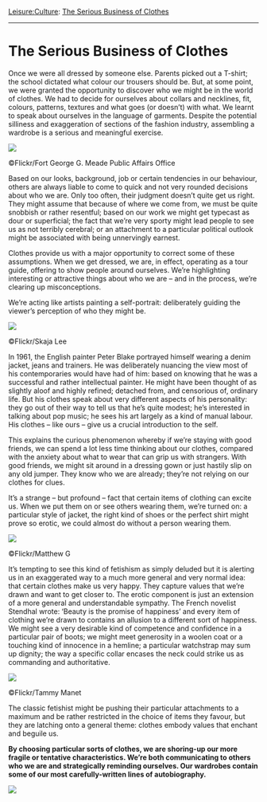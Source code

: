[Leisure:](https://www.theschooloflife.com/thebookoflife/category/leisure/)[Culture](https://www.theschooloflife.com/thebookoflife/category/leisure/culture/): [The Serious Business of Clothes](https://www.theschooloflife.com/thebookoflife/the-serious-business-of-clothes/)

* * *

# The Serious Business of Clothes

Once we were all dressed by someone else. Parents picked out a T-shirt; the school dictated what colour our trousers should be. But, at some point, we were granted the opportunity to discover who we might be in the world of clothes. We had to decide for ourselves about collars and necklines, fit, colours, patterns, textures and what goes (or doesn’t) with what. We learnt to speak about ourselves in the language of garments. Despite the potential silliness and exaggeration of sections of the fashion industry, assembling a wardrobe is a serious and meaningful exercise.

 ![](https://www.theschooloflife.com/thebookoflife/wp-content/uploads/2015/01/6991037504_d4e630e807_z.jpg)

©Flickr/Fort George G. Meade Public Affairs Office

Based on our looks, background, job or certain tendencies in our behaviour, others are always liable to come to quick and not very rounded decisions about who we are. Only too often, their judgment doesn’t quite get us right. They might assume that because of where we come from, we must be quite snobbish or rather resentful; based on our work we might get typecast as dour or superficial; the fact that we’re very sporty might lead people to see us as not terribly cerebral; or an attachment to a particular political outlook might be associated with being unnervingly earnest.

Clothes provide us with a major opportunity to correct some of these assumptions. When we get dressed, we are, in effect, operating as a tour guide, offering to show people around ourselves. We’re highlighting interesting or attractive things about who we are – and in the process, we’re clearing up misconceptions.

We’re acting like artists painting a self-portrait: deliberately guiding the viewer’s perception of who they might be.

 ![](https://www.theschooloflife.com/thebookoflife/wp-content/uploads/2015/01/41543142684_29c4f75d1f_z.jpg)

©Flickr/Skaja Lee

In 1961, the English painter Peter Blake portrayed himself wearing a denim jacket, jeans and trainers. He was deliberately nuancing the view most of his contemporaries would have had of him: based on knowing that he was a successful and rather intellectual painter. He might have been thought of as slightly aloof and highly refined; detached from, and censorious of, ordinary life. But his clothes speak about very different aspects of his personality: they go out of their way to tell us that he’s quite modest; he’s interested in talking about pop music; he sees his art largely as a kind of manual labour. His clothes – like ours – give us a crucial introduction to the self.

This explains the curious phenomenon whereby if we’re staying with good friends, we can spend a lot less time thinking about our clothes, compared with the anxiety about what to wear that can grip us with strangers. With good friends, we might sit around in a dressing gown or just hastily slip on any old jumper. They know who we are already; they’re not relying on our clothes for clues. &nbsp;

It’s a strange – but profound – fact that certain items of clothing can excite us. When we put them on or see others wearing them, we’re turned on: a particular style of jacket, the right kind of shoes or the perfect shirt might prove so erotic, we could almost do without a person wearing them.

 ![](https://www.theschooloflife.com/thebookoflife/wp-content/uploads/2015/01/16351752531_856f5c9468_z.jpg)

©Flickr/Matthew G

It’s tempting to see this kind of fetishism as simply deluded but it is alerting us in an exaggerated way to a much more general and very normal idea: that certain clothes make us very happy. They capture values that we’re drawn and want to get closer to. The erotic component is just an extension of a more general and understandable sympathy. The French novelist Stendhal wrote: ‘Beauty is the promise of happiness’ and every item of clothing we’re drawn to&nbsp;contains an allusion to a different sort of happiness. We might see a very desirable kind of competence and confidence in a particular pair of boots; we might meet generosity in a woolen coat or a touching kind of innocence in a hemline; a particular watchstrap may sum up dignity; the way a specific collar encases the neck could strike us as commanding and authoritative.

 ![](https://www.theschooloflife.com/thebookoflife/wp-content/uploads/2015/01/6562378919_8eb98e2f92_z.jpg)

©Flickr/Tammy Manet

The classic fetishist might be pushing their particular attachments to a maximum and be rather restricted in the choice of items they favour, but they are latching onto a general theme: clothes embody values that enchant and beguile us.

**By choosing particular sorts of clothes, we are shoring-up our more fragile or tentative characteristics. We’re both communicating to others who we are and strategically reminding ourselves. Our wardrobes contain some of our most carefully-written lines of autobiography.**

[![](https://img.youtube.com/vi/8da1nXckEy4/0.jpg)](https://www.youtube.com/embed/8da1nXckEy4 '')
